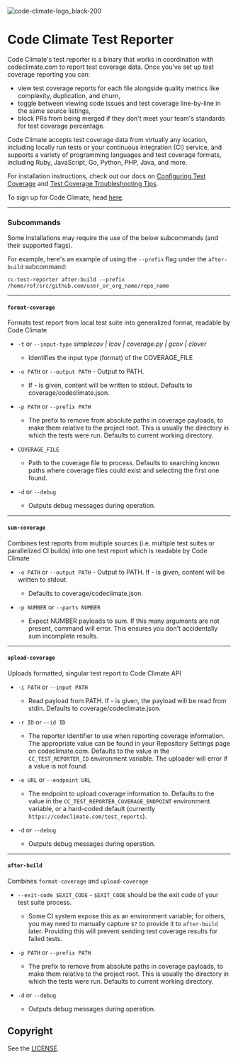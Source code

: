 ![code-climate-logo_black-200](https://user-images.githubusercontent.com/18341459/47682820-32937480-db93-11e8-9d81-e5052a22453b.png)

# Code Climate Test Reporter

Code Climate's test reporter is a binary that works in coordination with codeclimate.com to report test coverage data. Once you've set up test coverage reporting you can:
* view test coverage reports for each file alongside quality metrics like complexity, duplication, and churn,
* toggle between viewing code issues and test coverage line-by-line in the same source listings,
* block PRs from being merged if they don't meet your team's standards for test coverage percentage.

Code Climate accepts test coverage data from virtually any location, including locally run tests or your continuous integration (CI) service, and supports a variety of programming languages and test coverage formats, including Ruby, JavaScript, Go, Python, PHP, Java, and more.

For installation instructions, check out our docs on [Configuring Test Coverage](https://docs.codeclimate.com/docs/configuring-test-coverage) and [Test Coverage Troubleshooting Tips](https://docs.codeclimate.com/docs/test-coverage-troubleshooting-tips).

To sign up for Code Climate, head [here](https://codeclimate.com/quality/pricing/).

---

### Subcommands

Some installations may require the use of the below subcommands (and their supported flags). 

For example, here's an example of using the `--prefix` flag under the `after-build` subcommand:

```cc-test-reporter after-build --prefix /home/rof/src/github.com/user_or_org_name/repo_name```

---

#### `format-coverage` 
Formats test report from local test suite into generalized format, readable by Code Climate

- `-t` or  `--input-type` *simplecov | lcov | coverage.py | gcov | clover* 
  - Identifies the input type (format) of the COVERAGE_FILE

- `-o PATH` or  `--output PATH` - Output to PATH. 
  - If - is given, content will be written to stdout. Defaults to coverage/codeclimate.json.

- `-p PATH` or `--prefix PATH` 
  - The prefix to remove from absolute paths in coverage payloads, to make them relative to the project root. This is usually the directory in which the tests were run. Defaults to current working directory.

- `COVERAGE_FILE` 
  - Path to the coverage file to process. Defaults to searching known paths where coverage files could exist and selecting the first one found.
  
- `-d` or `--debug`
  - Outputs debug messages during operation.
  
---

#### `sum-coverage` 
Combines test reports from multiple sources (i.e. multiple test suites or parallelized CI builds) into one test report which is readable by Code Climate

- `-o PATH` or  `--output PATH` - Output to PATH. If - is given, content will be written to stdout. 
  - Defaults to coverage/codeclimate.json.

- `-p NUMBER` or `--parts NUMBER` 
  - Expect NUMBER payloads to sum. If this many arguments are not present, command will error. This ensures you don't accidentally sum incomplete results.


---


#### `upload-coverage` 
Uploads formatted, singular test report to Code Climate API

- `-i PATH` or `--input PATH` 
  - Read payload from PATH. If - is given, the payload will be read from stdin. Defaults to coverage/codeclimate.json.

- `-r ID` or  `--id ID` 
  - The reporter identifier to use when reporting coverage information. The appropriate value can be found in your Repository Settings page on codeclimate.com. Defaults to the value in the `CC_TEST_REPORTER_ID` environment variable. The uploader will error if a value is not found.

- `-e URL` or `--endpoint URL` 
  - The endpoint to upload coverage information to. Defaults to the value in the `CC_TEST_REPORTER_COVERAGE_ENDPOINT` environment variable, or a hard-coded default (currently `https://codeclimate.com/test_reports`).
  
- `-d` or `--debug`
  - Outputs debug messages during operation.

---

#### `after-build` 
Combines `format-coverage` and `upload-coverage`

- `--exit-code $EXIT_CODE` - `$EXIT_CODE` should be the exit code of your test suite process. 
  - Some CI system expose this as an environment variable; for others, you may need to manually capture `$?` to provide it to `after-build` later. Providing this will prevent sending test coverage results for failed tests.
  
- `-p PATH` or `--prefix PATH` 
  - The prefix to remove from absolute paths in coverage payloads, to make them relative to the project root. This is usually the directory in which the tests were run. Defaults to current working directory.
  
- `-d` or `--debug`
  - Outputs debug messages during operation.



## Copyright

See the [LICENSE](https://github.com/codeclimate/test-reporter/blob/master/LICENSE).
